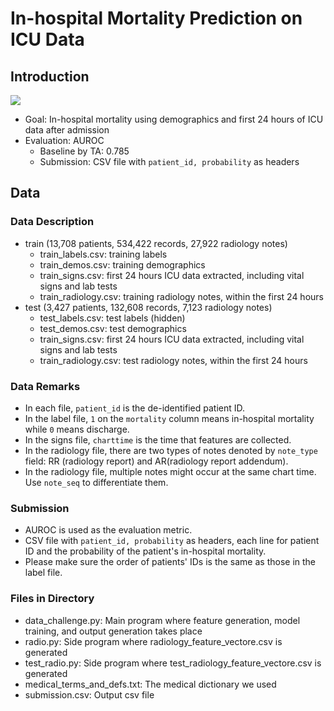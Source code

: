 # In-hospital Mortality Prediction on ICU Data

## Introduction

![](./data_.png)

- Goal: In-hospital mortality using demographics and first 24 hours of ICU data after admission
- Evaluation: AUROC
  - Baseline by TA: 0.785
  - Submission: CSV file with `patient_id, probability` as headers

## Data

### Data Description

- train (13,708 patients, 534,422 records, 27,922 radiology notes)
  - train_labels.csv: training labels
  - train_demos.csv: training demographics
  - train_signs.csv: first 24 hours ICU data extracted, including vital signs and lab tests
  - train_radiology.csv: training radiology notes, within the first 24 hours
- test (3,427 patients, 132,608 records, 7,123 radiology notes)
  - test_labels.csv: test labels (hidden)
  - test_demos.csv: test demographics
  - train_signs.csv: first 24 hours ICU data extracted, including vital signs and lab tests
  - train_radiology.csv: test radiology notes, within the first 24 hours

### Data Remarks

- In each file, `patient_id` is the de-identified patient ID.
- In the label file, `1` on the `mortality` column means in-hospital mortality while `0` means discharge.
- In the signs file, `charttime` is the time that features are collected.
- In the radiology file, there are two types of notes denoted by `note_type` field: RR (radiology report) and AR(radiology report addendum).
- In the radiology file, multiple notes might occur at the same chart time. Use `note_seq` to differentiate them.

### Submission

- AUROC is used as the evaluation metric.
- CSV file with `patient_id, probability` as headers, each line for patient ID and the probability of the patient's in-hospital mortality.
- Please make sure the order of patients' IDs is the same as those in the label file.

### Files in Directory

- data_challenge.py: Main program where feature generation, model training, and output generation takes place
- radio.py: Side program where radiology_feature_vectore.csv is generated
- test_radio.py: Side program where test_radiology_feature_vectore.csv is generated 
- medical_terms_and_defs.txt: The medical dictionary we used
- submission.csv: Output csv file

